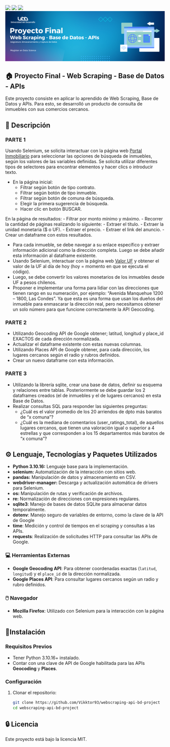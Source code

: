 <p align="left">
   <img src="https://img.shields.io/badge/Status-En%20Desarrollo-green?style=plastic">
   <img src="https://img.shields.io/badge/Python-3776AB?style=plastic&logo=python&logoColor=white"/>
   <img src="https://img.shields.io/badge/Jupyter-%23e58f1a.svg?style=plastic&logo=Jupyter&logoColor=white"/>

<img src="./assets/banner-scrapping.png"/>

## 🏠 Proyecto Final - Web Scraping - Base de Datos - APIs

Este proyecto consiste en aplicar lo aprendido de Web Scraping, Base de Datos y APIs. Para esto, se desarrolló un producto de consulta de inmuebles con sus comercios cercanos. 

## 🚀 Descripción 

### **PARTE 1** 

Usando Selenium, se solicita interactuar con la página web [Portal Inmobiliario](https://www.portalinmobiliario.com/) para seleccionar las opciones de búsqueda de inmuebles, según los valores de las variables definidas. Se solicita utilizar diferentes tipos de selectores para encontrar elementos y hacer clics o introducir texto. 

- En la página inicial: 
    - Filtrar según botón de tipo contrato.
    - Filtrar según botón de tipo inmueble.
    - Filtrar según botón de comuna de búsqueda.
    - Elegir la primera sugerencia de búsqueda.
    - Hacer clic en botón BUSCAR.


En la página de resultados: 
    - Filtrar por monto mínimo y máximo.
    - Recorrer la cantidad de páginas realizando lo siguiente: 
        - Extraer el título.
        - Extraer la unidad monetaria ($ o UF).
        - Extraer el precio.
        - Extraer el link del anuncio.
        - Crear un dataframe con estos resultados. 

- Para cada inmueble, se debe navegar a su enlace específico y extraer información adicional como la dirección completa. Luego se debe añadir esta información al dataframe existente.
- Usando Selenium, interactuar con la página web [Valor UF](https://valoruf.cl/) y obtener el valor de la UF al día de hoy (hoy = momento en que se ejecuta el código).
- Luego, se debe convertir los valores monetarios de los inmuebles desde UF a pesos chilenos.
- Proponer e implementar una forma para lidiar con las direcciones que tienen rango en su numeración, por ejemplo: “Avenida Manquehue 1200 – 1800, Las Condes”. Ya que esta es una forma que usan los dueños del inmueble para enmascarar la dirección real, pero necesitamos obtener un solo número para que funcione correctamente la API Geocoding.

### **PARTE 2** 

- Utilizando Geocoding API de Google obtener; latitud, longitud y place_id EXACTOS de cada dirección normalizada.
- Actualizar el dataframe existente con estas nuevas columnas.
- Utilizando Places API de Google obtener, para cada dirección, los lugares cercanos según el radio y rubros definidos.
- Crear un nuevo dataframe con esta información.

### **PARTE 3** 
- Utilizando la librería sqlite, crear una base de datos, definir su esquema y relaciones entre tablas. Posteriormente se debe guardar los 2 dataframes creados (el de inmuebles y el de lugares cercanos) en esta Base de Datos.
- Realizar consultas SQL para responder las siguientes preguntas:
    - ¿Cuál es el valor promedio de los 20 arriendos de dpto más baratos de “x comuna”?
    - ¿Cuál es la mediana de comentarios (user_ratings_total), de aquellos lugares cercanos, que tienen una valoración igual o superior a 4 estrellas y que corresponden a los 15 departamentos más baratos de “x comuna”?


## ⚙️ Lenguaje, Tecnologías y Paquetes Utilizados
- **Python 3.10.16:** Lenguaje base para la implementación.
- **selenium:** Automatización de la interacción con sitios web.
- **pandas:** Manipulación de datos y almacenamiento en CSV.
- **webdriver-manager:** Descarga y actualización automática de drivers para Selenium.
- **os:** Manipulación de rutas y verificación de archivos.
- **re:** Normalización de direcciones con expresiones regulares.
- **sqlite3**: Manejo de bases de datos SQLite para almacenar datos temporalmente.
- **dotenv**: Manejo seguro de variables de entorno, como la clave de la API de Google
- **time**: Medición y control de tiempos en el scraping y consultas a las APIs.
- **requests**: Realización de solicitudes HTTP para consultar las APIs de Google. 

### 💻 Herramientas Externas 
- **Google Geocoding API**: Para obtener coordenadas exactas (`latitud`, `longitud`) y el `place_id` de la dirección normalizada.
- **Google Places API**: Para consultar lugares cercanos según un radio y rubro definidos.

### 🖱️ Navegador
- **Mozilla Firefox**: Utilizado con Selenium para la interacción con la página web.


## 📌Instalación

### Requisitos Previos
- Tener Python 3.10.16+ instalado.
- Contar con una clave de API de Google habilitada para las APIs **Geocoding** y **Places**.

### Configuración

1. Clonar el repositorio:
   ```bash
   git clone https://github.com/Vikktor93/webscraping-api-bd-project
   cd webscraping-api-bd-project

## 🔒 Licencia
Este proyecto está bajo la licencia MIT.